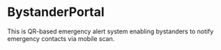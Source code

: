 # BystanderPortal
This is QR-based emergency alert system enabling bystanders to notify emergency contacts via mobile scan.
